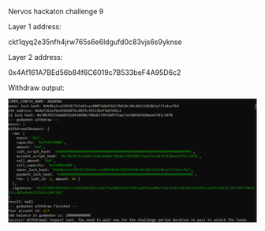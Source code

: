 Nervos hackaton challenge 9

Layer 1 address:

ckt1qyq2e35nfh4jrw765s6e6ldgufd0c83vjs6s9yknse

Layer 2 address:

0x4Af161A7BEd56b84f6C6019c7B533beF4A95D6c2

Withdraw output:

![Alt text](https://github.com/BCvsv/gitcoin-nervos/blob/main/Nervos%209/Layer2_withdraw.PNG?raw=true)

